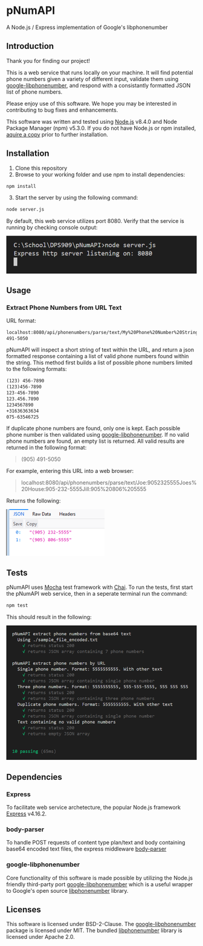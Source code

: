 # pNumAPI
A Node.js / Express implementation of Google's libphonenumber

## Introduction
Thank you for finding our project!

This is a web service that runs locally on your machine. It will find potential phone numbers given a variety of different input, validate them using [google-libphonenumber](https://github.com/ruimarinho/google-libphonenumber), and respond with a consistantly formatted JSON list of phone numbers.

Please enjoy use of this software. We hope you may be interested in contributing to bug fixes and enhancements.

This software was written and tested using [Node.js](https://nodejs.org/en/) v8.4.0 and Node Package Manager (npm) v5.3.0. If you do not have Node.js or npm installed, [aquire a copy](https://nodejs.org/en/) prior to further installation.

## Installation
1. Clone this repository
2. Browse to your working folder and use npm to install dependencies:
```sh
npm install
```
3. Start the server by using the following command:
```sh
node server.js
```

By default, this web service utilizes port 8080. Verify that the service is running by checking console output:

![pNumAPI Running](screenshots/pNumAPI_running.png "Service successfully running")

## Usage
### Extract Phone Numbers from URL Text
URL format:

    localhost:8080/api/phonenumbers/parse/text/My%20Phone%20Number%20String%3A%20905-491-5050

pNumAPI will inspect a short string of text within the URL, and return a json formatted response containing a list of valid phone numbers found within the string. This method first builds a list of possible phone numbers limited to the following formats:

    (123) 456-7890
    (123)456-7890
    123-456-7890
    123.456.7890
    1234567890
    +31636363634
    075-63546725 

If duplicate phone numbers are found, only one is kept. Each possible phone number is then validated using [google-libphonenumber](https://github.com/ruimarinho/google-libphonenumber). If no valid phone numbers are found, an empty list is returned. All valid results are returned in the following format:

> (905) 491-5050

For example, entering this URL into a web browser:

> localhost:8080/api/phonenumbers/parse/text/Joe:9052325555Joes%20House:905-232-5555Jill:905%20806%205555

Returns the following:

![JSON_Results](screenshots/by_url_example.png "JSON list containing two valid phone numbers")

## Tests
pNumAPI uses [Mocha](https://mochajs.org/) test framework with [Chai](http://chaijs.com/). To run the tests, first start the pNumAPI web service, then in a seperate terminal run the command:
```sh
npm test
```
This should result in the following:

![Test output](screenshots/test_results.png "Successful test cases")

## Dependencies
### Express
To facilitate web service archetecture, the popular Node.js framework [Express](https://expressjs.com/) v4.16.2.

### body-parser
To handle POST requests of content type plan/text and body containing base64 encoded text files, the express middleware [body-parser](https://github.com/expressjs/body-parser)

### google-libphonenumber
Core functionality of this software is made possible by utilizing the Node.js friendly third-party port [google-libphonenumber](https://github.com/ruimarinho/google-libphonenumber) which is a useful wrapper to Google's open source [libphonenumber](https://github.com/googlei18n/libphonenumber) library.

## Licenses
This software is licensed under BSD-2-Clause. The [google-libphonenumber](https://github.com/ruimarinho/google-libphonenumber) package is licensed under MIT. The bundled [libphonenumber](https://github.com/googlei18n/libphonenumber) library is licensed under Apache 2.0.